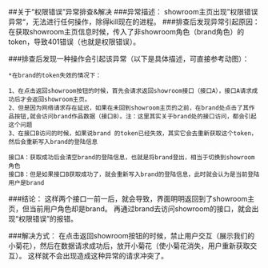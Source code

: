 ##关于“权限错误”异常排查&解决
###异常描述：
	showroom主页出现”权限错误异常“，无法进行任何操作，除得kill现在的进程。
###排查后发现异常引起原因：
	在获取showroom主页信息时候，传入了非showroom角色（brand角色）的token，导致401错误（也就是权限错误）。

###排查后发现一种操作会引起该异常（以下是具体描述，可直接参考动图）：

	*在brand的token失效的情况下：
	
	1、在点击返回showroom按钮的时候，首先会请求返回showroom接口（接口A），接口A请求成功后才会返回showroom主页。
	2、但是因为网络请求存在延迟，如果在未回到showroom主页的之前，在brand处点击了其作品按钮,就会访问brand作品数据（接口B）。注：这里其实关于brand处的接口访问，都会引起这个问题
	3、在接口B访问的时候，如果说brand 的token已经失效，其实它会去重新获取这个token，然后会重新写入brand的登陆信息

	接口A：获取成功后会清空brand的登陆信息，也就是将brand登出，相当于切换到showroom角色
	接口B：但是如果接口B获取成功了，就会重新写入brand的登陆信息，此时就会认为是当前登陆用户是brand

###结论：
	这样两个接口一前一后，就会导致，界面明明返回到了showroom主页，但当前用户角色却是brand。
	再通过brand去访问showroom的接口，就会出现“权限错误”的报错。

###解决方式：
	在点击返回showroom按钮的时候，禁止用户交互（展示我们的小菊花），然后在数据请求成功后，放开小菊花（使小菊花消失，用户重新获取交互）。
	这样就不会出现造成这种异常的请求冲突了。
